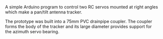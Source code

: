 A simple Arduino program to control two RC servos mounted at right angles
which make a pan/tilt antenna tracker.

The prototype was built into a 75mm PVC drainpipe coupler.  The coupler
forms the body of the tracker and its large diameter provides support
for the azimuth servo bearing.

